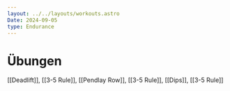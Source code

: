 ```yaml
---
layout: ../../layouts/workouts.astro
Date: 2024-09-05
type: Endurance
---
```



# Übungen
[[Deadlift]], [[3-5 Rule]], 
[[Pendlay Row]], [[3-5 Rule]],
[[Dips]], [[3-5 Rule]]
